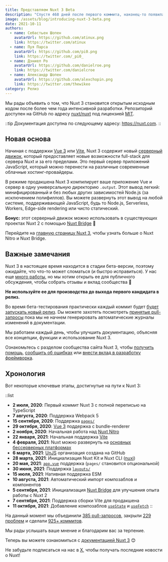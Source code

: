 ```yaml
---
title: Представляем Nuxt 3 Beta
description: "Спустя 468 дней после первого коммита, наконец-то появилась бета-версия Nuxt 3. Узнайте, что в ней содержится и что от нее можно ожидать. Да, она включает в себя Vue 3 и Vite. ⚡️"
image: /assets/blog/introducing-nuxt-3-beta.png
date: 2021-10-11
authors:
  - name: Себастьен Шопен
    avatarUrl: https://github.com/atinux.png
    link: https://twitter.com/atinux
  - name: Пуя Парса
    avatarUrl: https://github.com/pi0.png
    link: https://twitter.com/_pi0_
  - name: Дэниел Ро
    avatarUrl: https://github.com/danielroe.png
    link: https://twitter.com/danielcroe
  - name: Александр Шопен
    avatarUrl: https://github.com/alexchopin.png
    link: https://twitter.com/thewikeo
category: Релиз
---
```


Мы рады объявить о том, что Nuxt 3 становится открытым исходным кодом после более чем года интенсивной разработки. Репозиторий доступен на GitHub по адресу [nuxt/nuxt](https://github.com/nuxt/nuxt) под лицензией [MIT](https://github.com/nuxt/nuxt/blob/main/LICENSE).

::tip
Документация доступна по следующему адресу: <https://nuxt.com>.
::

## Новая основа

Начиная с поддержки [Vue 3](https://ru.vuejs.org) или [Vite](https://vitejs.dev), Nuxt 3 содержит новый [серверный движок](https://nuxt.com/docs/guide/concepts/server-engine), который предоставляет новые возможности full-stack для сервера Nuxt и за его пределами. Это первый сервер приложений JavaScript, который можно перенести на различные современные облачные хостинг-провайдеры.

В режиме продакшена Nuxt 3 компилирует ваше приложение Vue и сервер в одну универсальную директорию `.output`. Этот вывод легкий: минифицированный и без любых других зависимостей Node.js (за исключением полифиллов). Вы можете развернуть этот вывод на любой системе, поддерживающей JavaScript, будь то Node.js, Serverless, Workers, Edge-side rendering или чисто статический.

**Бонус:** этот серверный движок можно использовать в существующих проектах Nuxt 2 с помощью [Nuxt Bridge](https://nuxt.com/docs/getting-started/bridge) 🚀

Перейдите на [главную страницу Nuxt 3](https://nuxt.com), чтобы узнать больше о Nuxt Nitro и Nuxt Bridge.

## Важные замечания

Nuxt 3 в настоящее время находится в стадии бета-версии, поэтому ожидайте, что что-то может сломаться (и быстро исправиться). У нас еще [много работы](https://github.com/nuxt/nuxt/issues), но мы хотим открыть ее для публичного обсуждения, чтобы собрать отзывы и вклад сообщества 💚

**Не используйте ее для производства до выхода первого кандидата в релиз.**

Во время бета-тестирования практически каждый коммит будет [будет запускать новый релиз](https://github.com/nuxt/nuxt/blob/main/.github/workflows/ci.yml#L111-L119). Dы можете захотеть посмотреть [принятые pull-запросы](https://github.com/nuxt/nuxt/pulls?q=is%3Apr+is%3Amerged) пока мы не начнем генерировать автоматические журналы изменений в документации.

Мы работаем каждый день, чтобы улучшить документацию, объясняя все концепции, функции и использование Nuxt 3.

Ознакомьтесь с разделом сообщества сайта Nuxt 3, чтобы [получить помощь](https://nuxt.com/docs/community/getting-help), [сообщить об ошибках](https://nuxt.com/docs/community/reporting-bugs) или [внести вклад в разработку фреймворка](https://nuxt.com/docs/community/contribution).

## Хронология

Вот некоторые ключевые этапы, достигнутые на пути к Nuxt 3:

::list

- **2 июля, 2020**: Первый коммит Nuxt 3 с полной переписью на TypeScript
- **7 августа, 2020**: Поддержка Webpack 5
- **15 сентября, 2020**: Поддержка [`pages/`](https://nuxt.com/docs/guide/directory-structure/pages)
- **29 октября, 2020**: [Vue 3](https://vuejs.org) поддержка с bundle-renderer
- **2 ноября, 2020**: Начальная работа над [Nuxt Nitro](https://nuxt.com/guide/concepts/server-engine)
- **22 января, 2021**: Начальная поддержка [Vite](https://vitejs.dev)
- **4 февраля, 2021**: Nuxt можно развернуть на [основных бессерверных платформах](https://nuxt.com/docs/getting-started/deployment)
- **6 марта, 2021**: [UnJS](https://github.com/unjs) организация создана на GitHub
- **28 марта, 2021**: Инициализация Nuxt Kit и Nuxt CLI ([nuxi](https://nuxt.com/docs/api/commands/add))
- **20 мая, 2021**: [`app.vue`](https://nuxt.com/docs/guide/directory-structure/app) поддержка (`pages/` становится опциональной)
- **30 июня, 2021**: Поддержка [`layouts/`](https://nuxt.com/docs/guide/directory-structure/layouts)
- **15 июля, 2021**: Нативная поддержка ESM
- **10 августа, 2021**: Автоматический импорт композаблов и компонентов
- **5 сентября, 2021**: Инициализация [Nuxt Bridge](https://nuxt.com/docs/bridge/overview) для улучшения опыта работы с Nuxt 2
- **7 сентября, 2021**: Поддержка сборки Vite для продакшена
- **11 октября, 2021**: Добавление композаблов [`useState`](https://nuxt.com/docs/getting-started/state-management) и [`useFetch`](https://nuxt.com/docs/api/composables/use-fetch)
::

На данный момент мы объединили [385 pull-запросов](https://github.com/nuxt/nuxt/pulls?q=is%3Apr+is%3Amerged), закрыли [229 проблем](https://github.com/nuxt/nuxt/issues?q=is%3Aissue+is%3Aclosed) и сделали [925+ коммитов](https://github.com/nuxt/nuxt/commits/main).

Мы рады услышать ваше мнение и благодарим вас за терпение.

Теперь вы можете ознакомиться с [документацией Nuxt 3](https://nuxt.com) 😊

Не забудьте подписаться на нас в [X](https://twitter.com/nuxt_js), чтобы получать последние новости о Nuxt!
